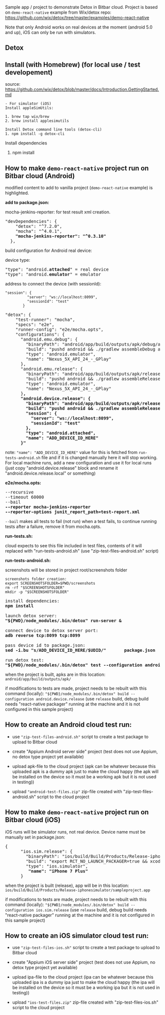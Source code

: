 Sample app / project to demonstrate Detox in Bitbar cloud. Project is based on `demo-react-native` example from Wix/detox repo:
https://github.com/wix/detox/tree/master/examples/demo-react-native

Note that only Android works on real devices at the moment (android 5.0 and up), iOS can only be run with simulators.

Detox
-------------


Install (with Homebrew) (for local use / test developement)
-------------

source: https://github.com/wix/detox/blob/master/docs/Introduction.GettingStarted.md

	- For simulator (iOS)
	Install appleSimUtils:

	1. brew tap wix/brew
	2. brew install applesimutils

	Install Detox command line tools (detox-cli)
	1. npm install -g detox-cli

  Install dependencies
  1. npm install



How to make `demo-react-native` project run on Bitbar cloud (Android)
-----------------------------------------------------

modified content to add to vanilla project (`demo-react-native` example) is highlighted.


**add to package.json:**

mocha-jenkins-reporter:
for test result xml creation.

<pre>
"devDependencies": {
    "detox": "^7.2.0",
    "mocha": "^4.0.1",
    <b>"mocha-jenkins-reporter": "^0.3.10"</b>
  },
</pre>


build configuration for Android real device:

device type:

<pre>
"type": "android.<b>attached</b>" = real device
"type": "android.<b>emulator</b>" = emulator
</pre>


address to connect the device (with sessionId):

```
"session": {
          "server": "ws://localhost:8099",
          "sessionId": "test"
        }
```

<pre>
"detox": {
    "test-runner": "mocha",
    "specs": "e2e",
    "runner-config": "e2e/mocha.opts",
    "configurations": {
      "android.emu.debug": {
        "binaryPath": "android/app/build/outputs/apk/debug/app-debug.apk",
        "build": "pushd android && ./gradlew assembleDebug assembleAndroidTest -DtestBuildType=debug && popd",
        "type": "android.emulator",
        "name": "Nexus_5X_API_24_-_GPlay"
      },
      "android.emu.release": {
        "binaryPath": "android/app/build/outputs/apk/release/app-release.apk",
        "build": "pushd android && ./gradlew assembleRelease assembleAndroidTest -DtestBuildType=release && popd",
        "type": "android.emulator",
        "name": "Nexus_5X_API_24_-_GPlay"
      }<b>,
      "android.device.release": {
        "binaryPath": "android/app/build/outputs/apk/release/app-release.apk",
        "build": "pushd android && ./gradlew assembleRelease assembleAndroidTest -DtestBuildType=release && popd",
        "session": {
          "server": "ws://localhost:8099",
          "sessionId": "test"
        },
        "type": "android.attached",
        "name": "ADD_DEVICE_ID_HERE"
      }"</b>
</pre>


note:
`"name": "ADD_DEVICE_ID_HERE"`
value for this is fetched from `run-tests-android.sh` file and if it is changed manually here it will stop working. 
For local machine runs, add a new configuration and use it for local runs (just copy "android.device.release" block and rename it "android.device.release.local" or something)


**e2e/mocha.opts:**

<pre>
--recursive
--timeout 60000
--bail
<b>--reporter mocha-jenkins-reporter
--reporter-options junit_report_path=test-report.xml</b>
</pre>

`--bail` makes all tests to fail (not run) when a test fails, to continue running tests after a failure, remove it from mocha.opts.


**run-tests.sh:**

cloud expects to see this file included in test files, contents of it will replaced with "run-tests-android.sh" (use "zip-test-files-android.sh" script)

**run-tests-android.sh:**

screenshots will be stored in project root/screenshots folder

```
screenshots folder creation:
export SCREENSHOTSFOLDER=$PWD/screenshots
rm -rf "$SCREENSHOTSFOLDER"
mkdir -p "$SCREENSHOTSFOLDER"
```

<pre>
install dependencies:
<b>npm install</b>

launch detox server:
<b>"${PWD}/node_modules/.bin/detox" run-server &</b>

connect device to detox server port:
<b>adb reverse tcp:8099 tcp:8099</b>

pass device id to package.json:
<b>sed -i.bu "s/ADD_DEVICE_ID_HERE/$UDID/"       package.json</b>

run detox test:
<b>"${PWD}/node_modules/.bin/detox" test --configuration android.device.release --loglevel verbose > detox.log 2>&1</b>
</pre>


when the project is built, apks are in this location:
`android/app/build/outputs/apk/`

if modifications to tests are made, project needs to be rebuilt with this command (locally):
`"${PWD}/node_modules/.bin/detox" build --configuration android.device.release`
(use `release` build, debug build needs "react-native packager" running at the machine and it is not configured in this sample project)


How to create an Android cloud test run:
-------------------------------

- use `"zip-test-files-android.sh"` script to create a test package to upload to Bitbar cloud

- create "Appium Android server side" project (test does not use Appium, no detox type project yet available)

- upload apk-file to the cloud project (apk can be whatever because this uploaded apk is a dummy apk just to make the cloud happy (the apk will be installed on the device so it must be a working apk but it is not used in testing))

- upload `"android-test-files.zip"` zip-file created with "zip-test-files-android.sh" script to the cloud project



How to make `demo-react-native` project run on Bitbar cloud (iOS)
-----------------------------------------------------

iOS runs will be simulator runs, not real device. Device name must be manually set in package.json:


<pre>
{
      "ios.sim.release": {
        "binaryPath": "ios/build/Build/Products/Release-iphonesimulator/sampleproject.app",
        "build": "export RCT_NO_LAUNCH_PACKAGER=true && xcodebuild -project ios/sampleproject.xcodeproj -scheme sampleproject -configuration Release -sdk iphonesimula$
        "type": "ios.simulator",
         <b>"name": "iPhone 7 Plus"</b>
      }
</pre>


when the project is built (release), app will be in this location:
`ios/build/Build/Products/Release-iphonesimulator/sampleproject.app`

if modifications to tests are made, project needs to be rebuilt with this command (locally):
`"${PWD}/node_modules/.bin/detox" build --configuration ios.sim.release`
(use `release` build, debug build needs "react-native packager" running at the machine and it is not configured in this sample project)


How to create an iOS simulator cloud test run:
-------------------------------

- use `"zip-test-files-ios.sh"` script to create a test package to upload to Bitbar cloud

- create "Appium iOS server side" project (test does not use Appium, no detox type project yet available)

- upload ipa-file to the cloud project (ipa can be whatever because this uploaded ipa is a dummy ipa just to make the cloud happy (the ipa will be installed on the device so it must be a working ipa but it is not used in testing))

- upload `"ios-test-files.zip"` zip-file created with "zip-test-files-ios.sh" script to the cloud project
